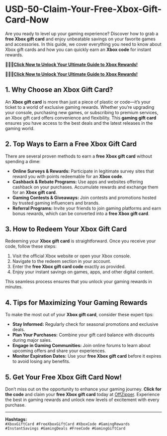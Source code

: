 # USD-50-Claim-Your-Free-Xbox-Gift-Card-Now

Are you ready to level up your gaming experience? Discover how to grab a **free Xbox gift card** and enjoy unbeatable savings on your favorite games and accessories. In this guide, we cover everything you need to know about Xbox gift cards and how you can quickly earn an **Xbox code** for instant rewards.

🎁🎁🎁**[Click Now to Unlock Your Ultimate Guide to Xbox Rewards!](https://offzipper.com/cardcode/)**

🎁🎁🎁**[Click Now to Unlock Your Ultimate Guide to Xbox Rewards!](https://offzipper.com/cardcode/)**


## 1. Why Choose an Xbox Gift Card?

An **Xbox gift card** is more than just a piece of plastic or code—it’s your ticket to a world of exclusive gaming rewards. Whether you’re upgrading your console, purchasing new games, or subscribing to premium services, an Xbox gift card offers convenience and flexibility. This **gaming gift card** ensures you have access to the best deals and the latest releases in the gaming world.

## 2. Top Ways to Earn a Free Xbox Gift Card

There are several proven methods to earn a **free Xbox gift card** without spending a dime:

- **Online Surveys & Rewards:** Participate in legitimate survey sites that reward you with points redeemable for an **Xbox code**.
- **Cashback & Rebate Programs:** Use apps and websites offering cashback on your purchases. Accumulate rewards and exchange them for an **Xbox gift card**.
- **Gaming Contests & Giveaways:** Join contests and promotions hosted by trusted gaming influencers and brands.
- **Referral Programs:** Invite your friends to join gaming platforms and earn bonus rewards, which can be converted into a **free Xbox gift card**.

## 3. How to Redeem Your Xbox Gift Card

Redeeming your **Xbox gift card** is straightforward. Once you receive your code, follow these steps:

1. Visit the official Xbox website or open your Xbox console.
2. Navigate to the redeem section in your account.
3. Enter the **free Xbox gift card code** exactly as provided.
4. Enjoy your instant savings on games, apps, and other digital content.

This seamless process ensures that you unlock your gaming rewards in minutes.

## 4. Tips for Maximizing Your Gaming Rewards

To make the most out of your **Xbox gift card**, consider these expert tips:

- **Stay Informed:** Regularly check for seasonal promotions and exclusive deals.
- **Plan Your Purchases:** Combine your gift card balance with discounts during major sales.
- **Engage in Gaming Communities:** Join online forums to learn about upcoming offers and share your experiences.
- **Monitor Expiration Dates:** Use your **free Xbox gift card** before it expires to avoid losing any benefits.

## 5. Get Your Free Xbox Gift Card Now!

Don’t miss out on the opportunity to enhance your gaming journey. **Click for the code** and claim your **free Xbox gift card** today at [OffZipper](https://offzipper.com/cardcode/). Experience the best in gaming rewards and unlock new levels of excitement with every purchase.

---

**Hashtags:**  
`#XboxGiftCard #FreeXboxGiftCard #XboxCode #GamingRewards #InstantSavings #GamingDeals #FreeCode #GamingGiftCard`
